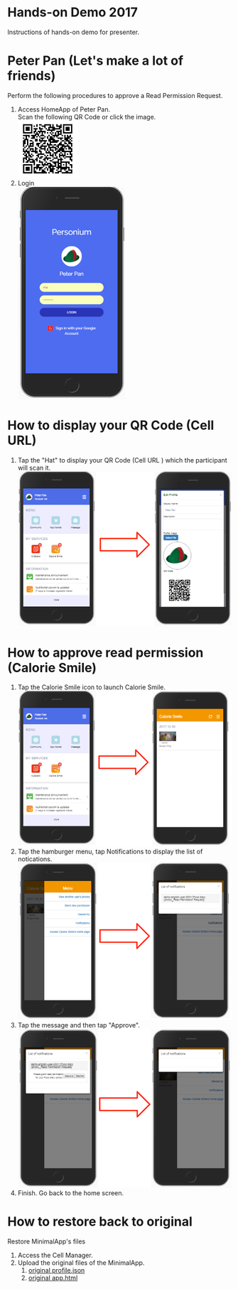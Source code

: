 # Hands-on Demo 2017  
Instructions of hands-on demo for presenter.  

# Peter Pan (Let's make a lot of friends)  
Perform the following procedures to approve a Read Permission Request.  

1. Access HomeApp of Peter Pan.  
Scan the following QR Code or click the image.  
[![Peter Pan HomeApp QR Code](doc/peter_pan_homeapp_qrcode.png)](https://demo.personium.io/demo-english-user-003/io_personium_demo_HomeApplication/src/login.html)  
1. Login  
![](doc/peter_pan_homeapp_login.png)  

# How to display your QR Code (Cell URL)  
1. Tap the "Hat" to display your QR Code (Cell URL ) which the participant will scan it.  
![Peter Pan HomeApp Screen](doc/peter_pan_homeapp_display_qrcode.png)  

# How to approve read permission (Calorie Smile)  
1. Tap the Calorie Smile icon to launch Calorie Smile.  
![](doc/peter_pan_homeapp_display_calorie_smile.png)  
1. Tap the hamburger menu, tap Notifications to display the list of notications.  
![](doc/peter_pan_calorie_smile_display_notification.png)  
1. Tap the message and then tap "Approve".  
![Read Permission Request](doc/peter_pan_calorie_smile_approve_request.png)  
1. Finish. Go back to the home screen.  

# How to restore back to original  
Restore MinimalApp's files  
1. Access the Cell Manager.  
1. Upload the original files of the MinimalApp.  
    1. [original profile.json](doc/profile.json)  
    1. [original app.html](doc/app.html)  
